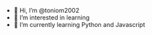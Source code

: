 - 👋 Hi, I’m @toniom2002
- 👀 I’m interested in learning
- 🌱 I’m currently learning Python and Javascript


<!---
toniom2002/toniom2002 is a ✨ special ✨ repository because its `README.md` (this file) appears on your GitHub profile.
You can click the Preview link to take a look at your changes.
--->
